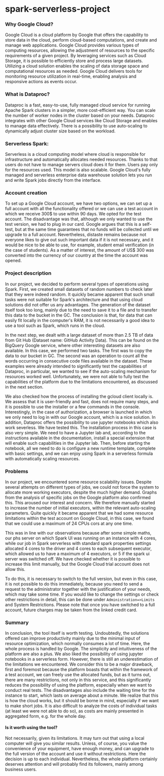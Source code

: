# spark-serverless-project

### Why Google Cloud?
Google Cloud is a cloud platform by Google that offers the capability to store data in the cloud, perform cloud-based computations, and create and manage web applications. Google Cloud provides various types of computing resources, allowing the adjustment of resources to the specific requirements of a given project. By leveraging services such as Cloud Storage, it is possible to efficiently store and process large datasets. Utilizing a cloud solution enables the scaling of data storage space and computational resources as needed. Google Cloud delivers tools for monitoring resource utilization in real-time, enabling analysis and responsive actions as events occur.

### What is Dataproc?
Dataproc is a fast, easy-to-use, fully managed cloud service for running Apache Spark clusters in a simpler, more cost-efficient way. You can scale the number of worker nodes in the cluster based on your needs. Dataproc integrates with other Google Cloud services like Cloud Storage and enables to manage data effectively. There is a possibility to use auto-scaling to dynamically adjust cluster size based on the workload.

### Serverless Spark:
Serverless is a cloud computing model where cloud is responsible for infrastructure and automatically allocates needed resources. Thanks to that users do not have to manage servers cloud does it for them. Users pay only for the resources used. This model is also scalable. Google Cloud's fully managed and serverless enterprise data warehouse solution lets you run and write Spark jobs directly from the interface.

### Account creation
To set up a Google Cloud account, we have two options, we can set up a full account with all the functionality offered or we can use a test account in which we receive 300\$ to use within 90 days. We opted for the test account. The disadvantage was that, although we only wanted to use the test version, we had to plug in our card. Google argues that this is a self-test, but at the same time guarantees that no funds will be collected until we upgrade to a full account. Nevertheless, distaste remains because not everyone likes to give out such important data if it is not necessary, and it would be nice to be able to use, for example, student email verification (in the case of students). As a matter of interest, the amount of US$ 300 was converted into the currency of our country at the time the account was opened.

### Project description
In our project, we decided to perform several types of operations using Spark. First, we created small datasets of random numbers to check later that they were indeed random. It quickly became apparent that such small tasks were not suitable for Spark's architecture and that using cloud solutions did not offer us any advantages. The generation of the dataset itself took too long, mainly due to the need to save it to a file and to transfer this data to the bucket in the GC. The conclusion is that, for data that can easily fit locally in the computer's RAM, it is not necessarily a good idea to use a tool such as Spark, which runs in the cloud. 

In the next step, we dealt with a large dataset of more than 2.5 TB of data from Git Hub (Dataset name: 
GitHub Activity Data). This can be found on the BigQuery Google service, where other interesting datasets are also available. In this case, we performed two tasks. The first was to copy the data to our bucket in GC. The second was an operation to count all the words occurring in consecutive code files available in the dataset. These examples were already intended to significantly test the capabilities of Dataproc, in particular, we wanted to see if the auto-scaling mechanism for resources worked well. Unfortunately, we were not able to fully test the capabilities of the platform due to the limitations encountered, as discussed in the next section. 

We also checked how the process of installing the gcloud client locally is. We assess that it is user-friendly and fast, does not require many steps, and it is possible to use the installer or a few commands in the console. Interestingly, in the case of authorization, a browser is launched in which we only need to log in with our Google account, which is a nice solution. 
In addition, Dataproc offers the possibility to use jupyter notebooks which also work severless. We have tested this. The installation process in this case is also very simple. We need to have a Jupyter lab and, according to the instructions available in the documentation, install a special extension that will enable such capabilities in the Jupyter lab.
Then, before starting the notebook, all we need to do is configure a new runtime template, complete with basic settings, and we can enjoy using Spark in a serverless formula with automatically scaling resources.
 

### Problems
In our project, we encountered some resource scalability issues. Despite several attempts on different types of jobs, we could not force the system to allocate more working executors, despite the much higher demand. Graphs from the analysis of specific jobs on the Google platform also confirmed this. This aroused our interest and concern. We therefore manually started to increase the number of initial executors, within the relevant auto-scaling parameters. Quite quickly it became apparent that we had some resource limitations within the test account on Google Cloud, in this case, we found that we could use a maximum of 24 CPUs cors at any one time.

This was in line with our observations because after some simple maths, our phs server on which Spark UI was running on an instance with 4 cores, while our job in Spark serverless with standard spark properties settings allocated 4 cores to the driver and 4 cores to each subsequent executor, which allowed us to have a maximum of 4 executors, or 5 if the spark ui server was switched off. We have checked whether it is possible to increase this limit manually, but the Google Cloud trial account does not allow this. 

To do this, it is necessary to switch to the full version, but even in this case, it is not possible to do this immediately, because you need to send a request to the administrator together with the justification of your needs, which may take some time. If you would like to change the settings or check other restrictions in detail, this can be done under `Administration=>Limits` and System Restrictions. Please note that once you have switched to a full account, future charges may be taken from the linked credit card.

### Summary
In conclusion, the tool itself is worth testing. Undoubtedly, the solutions offered can improve productivity mainly due to the minimal input of resource optimization, which normally consumes a lot of time. Here, the whole process is handled by Google. The simplicity and intuitiveness of the platform are also a plus. We also liked the possibility of using jupyter notebooks in a serverless form. However, there is still an underestimation of the limitations we encountered. We consider this to be a major drawback, first and foremost because the platform boasts that within the framework of a test account, we can freely use the allocated funds, but as it turns out, there are many restrictions, not only in this service, and this significantly reduces the possibility of using the platform, especially when we want to conduct real tests. The disadvantages also include the waiting time for the instance to start, which lasts on average about a minute. We realize that this is how the cloud works, but it should be borne in mind, especially if we want to make short jobs. It is also difficult to analyze the costs of individual tasks (at least we were not able to do so), as costs are mainly presented in aggregated form, e.g. for the whole day. 

#### Is it worth using the tool? 
Not necessarily, given its limitations. It may turn out that using a local computer will give you similar results. Unless, of course, you value the convenience of your equipment, have enough money, and can upgrade to the full version of the account and use it without restrictions.  Here the decision is up to each individual. Nevertheless, the whole platform certainly deserves attention and will probably find its followers, mainly among business users.



